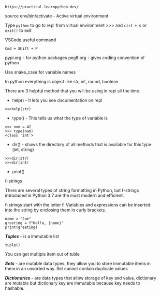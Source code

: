 `https://practical.learnpython.dev/`

source env/bin/activate - Active virtual environment

Type `python` to go to repl from virtual environment >>> and `ctrl + d` or `exit()` to exit


VSCode useful command
```
Cmd + Shift + P
```

pypi.org - for python packages
peg8.org - gives coding convention of python

Use snake_case for variable names

In python everything is object like str, int, round, boolean

There are 3 helpful method that you will be using in repl all the time.
- help() - It lets you see documentation on repl
```
>>>help(str)
```

- type() - This tells us what the type of variable is 
```
>>> num = 42
>>> type(num)
<class 'int'>
```

- dir() - shows the directory of all methods that is available for this type (int, string)
```
>>>dir(str)
>>>dir(int)
```

- print()

f-strings

There are several types of string formatting in Python, but f-strings introduced in Python 3.7 are the most modern and efficient.

f-strings start with the letter f. Variables and expressions can be inserted into the string by enclosing them in curly brackets.

```
name = "Joe"
greeting = f"Hello, {name}"
print(greeting)
```

***Tuples*** - is a immutable list
```
tuple()
```
You can get multiple item out of tuble


***Sets*** - are mutable data types, they allow you to store immutable items in them in an unsorted way. Set cannot contain duplicate values

***Dictionaries*** - are data types that allow storage of key and value, dictionary are mutable but dictionary key are immutable because key needs to hashable.
